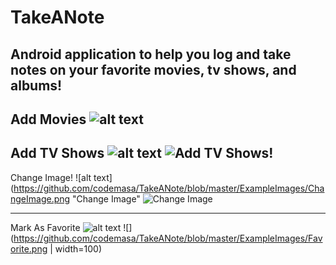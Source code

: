 # TakeANote
## Android application to help you log and take notes on your favorite movies, tv shows, and albums!

Add Movies
![alt text](https://github.com/codemasa/TakeANote/blob/master/ExampleImages/AddMovie.png "Add Movies!" )
[](https://github.com/codemasa/TakeANote/blob/master/ExampleImages/MovieAdded.png "Add Movies!" )
---
Add TV Shows
![alt text](https://github.com/codemasa/TakeANote/blob/master/ExampleImages/AddTVShow.png "Add TV Shows!" )
![](https://github.com/codemasa/TakeANote/blob/master/ExampleImages/TVShowAdded.png "Add TV Shows!" )
---
Change Image!
![alt text](https://github.com/codemasa/TakeANote/blob/master/ExampleImages/ChangeImage.png "Change Image" 
![](https://github.com/codemasa/TakeANote/blob/master/ExampleImages/ImageChanged.png "Change Image" )

---
Mark As Favorite
![alt text](https://github.com/codemasa/TakeANote/blob/master/ExampleImages/PopupMenu.png "Favorite them!")
![](https://github.com/codemasa/TakeANote/blob/master/ExampleImages/Favorite.png | width=100)

